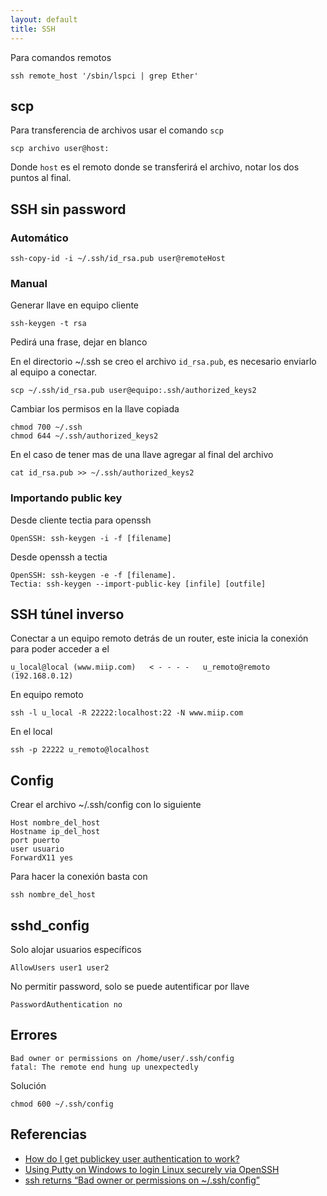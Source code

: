 ```yaml
---
layout: default
title: SSH
---
```

Para comandos remotos

    ssh remote_host '/sbin/lspci | grep Ether'

## scp
Para transferencia de archivos usar el comando `scp`

    scp archivo user@host:

Donde `host` es el remoto donde se transferirá el archivo, notar los dos puntos al final.

## SSH sin password

### Automático

	ssh-copy-id -i ~/.ssh/id_rsa.pub user@remoteHost

### Manual
Generar llave en equipo cliente

	ssh-keygen -t rsa

Pedirá una frase, dejar en blanco

En el directorio ~/.ssh se creo el archivo `id_rsa.pub`, es necesario enviarlo al
equipo a conectar.

	scp ~/.ssh/id_rsa.pub user@equipo:.ssh/authorized_keys2

Cambiar los permisos en la llave copiada

	chmod 700 ~/.ssh
	chmod 644 ~/.ssh/authorized_keys2

En el caso de tener mas de una llave agregar al final del archivo

	cat id_rsa.pub >> ~/.ssh/authorized_keys2

### Importando public key
Desde cliente tectia para openssh

    OpenSSH: ssh-keygen -i -f [filename]

Desde openssh a tectia

    OpenSSH: ssh-keygen -e -f [filename].
    Tectia: ssh-keygen --import-public-key [infile] [outfile]

## SSH túnel inverso

Conectar a un equipo remoto detrás de un router, este inicia la conexión para
poder acceder a el

	u_local@local (www.miip.com)   < - - - -   u_remoto@remoto (192.168.0.12)


En equipo remoto

	ssh -l u_local -R 22222:localhost:22 -N www.miip.com

En el local

	ssh -p 22222 u_remoto@localhost

## Config

Crear el archivo ~/.ssh/config con lo siguiente

	Host nombre_del_host
	Hostname ip_del_host
	port puerto
	user usuario
	ForwardX11 yes

Para hacer la conexión basta con

	ssh nombre_del_host

## sshd_config

Solo alojar usuarios específicos

    AllowUsers user1 user2

No permitir password, solo se puede autentificar por llave

    PasswordAuthentication no

## Errores

    Bad owner or permissions on /home/user/.ssh/config
    fatal: The remote end hung up unexpectedly

Solución

    chmod 600 ~/.ssh/config


## Referencias

* [How do I get publickey user authentication to work?](http://www.snailbook.com/faq/publickey-userauth.auto.html)
* [Using Putty on Windows to login Linux securely via OpenSSH](http://www.linux-sxs.org/networking/openssh.putty.html)
* [ssh returns “Bad owner or permissions on ~/.ssh/config”](https://serverfault.com/questions/253313/ssh-returns-bad-owner-or-permissions-on-ssh-config)
